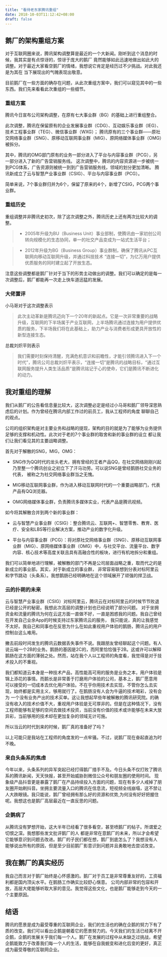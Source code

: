```yaml
---
title: "看待老东家腾讯重组"
date: 2018-10-03T11:12:42+08:00
draft: false
---
```


## 鹅厂的架构重组方案

对于互联网圈来说，腾讯架构调整算是最近的一个大新闻。刚听到这个消息的时候，我其实是有点惊讶的，惊讶于庞大的鹅厂
竟然能够如此迅速地做出如此大的调整。对于最近大家看空鹅厂的情绪，我想说它肯定是经历过不少挑战。对此我还是为其在
当下展现出的气魄表现出敬意。

目前鹅厂在一些方面的确存在问题，从此次重组方案中，我们可以窥见其中的一些东西。我们先来看看此次重组的一些细节。

### 重组方案

腾讯今日宣布公司架构调整，在原有七大事业群（BG）的基础上进行重组整合。

此次调整，腾讯在保留原有的企业发展事业群（CDG）、互动娱乐事业群（IEG）、技术工程事业群（TEG）、微信事业群（WXG）；
腾讯原有的三个事业群——原社交网络事业群（SNG）、原移动互联网事业群（MIG）、原网络媒体事业群（OMG）被拆分。

其中，腾讯的OMG部门原有的业务一部分进入了平台与内容事业群（PCG），另一部分进入了新的广告营销服务线。
这次调整中，腾讯的内容资源进一步被统一到PCG体系，广告资源则被统一到到广告营销服务线，领域的划分更加清晰。
腾讯新成立了云与智慧产业事业群（CSIG）、平台与内容事业群（PCG）。

简单来说，7个事业群归并为6个，保留了原来的4个，新增了CSIG，PCG两个事业群。


### 重组历史

重组调整并非腾讯史初次，除了这次调整之外，腾讯历史上还有两次比较大的调整。

> - 2005年升级为BU（Business Unit）事业部制，使腾讯由一家初创公司转向规模化的生态协同，单一的社交产品变成为一站式生活平台；

> - 2012年升级为BG（Business Group）事业群制，确保了腾讯从PC互联网向移动互联网升级，并通过科技技术 “连接一切”，为亿万用户提供优质服务的同时建立起了开放生态。

注意这些调整都是鹅厂针对于当下的形势主动做出的调整。我们可以确定的是每一次调整后，鹅厂都能再一次走上快车道迅猛的发展。

### 大佬置评
小马哥对于这次调整表示

>此次主动革新是腾讯迈向下一个20年的新起点。它是一次非常重要的战略升级，互联网的下半场属于产业互联网，上半场腾讯通过连接为用户提供优质的服务，下半场我们将在此基础上，助力产业与消费者形成更具开放性的新型连接生态。

总裁刘炽平则表示

>我们需要时刻保持清醒，充满危机意识和前瞻性，才能引领腾讯进入下一个时代”，腾讯公司总裁刘炽平表示，“连接一切”是腾讯的战略目标，“通过互联网服务提升人类生活品质”是腾讯铭记于心的使命，它们是腾讯不断进化的动力。

## 我对重组的理解

我们从鹅厂的公告看信息量比较大，这次调整必定是经过小马哥和鹅厂领导深思熟虑后的计划。作为曾经在腾讯内部工作过的前员工，我从工程师的角度
聊聊自己的观点。

公司的组织架构是对主要业务和战略的提现，架构的目的就是为了能够为业务提供足够的支撑和机动性。此次对于老的7个事业群的取舍和新的事业群的设立
都让我们让我们看见其的主要战略调整。

首先对于解散的SNG，MIG，OMG：

- SNG作为QQ时代的龙头老大，拥有曾经的王者产品QQ，在社交网络刚刚兴起乃至整一个腾讯创业之初立下了汗马功劳。可以说SNG是曾经鹅肠社交业务的代表，
被称之为社交网络事业群当之无愧。

- MIG移动互联网事业群，作为进入移动互联网时代的一个重要战略部门，代表产品有QQ浏览器。

- OMG网络媒体事业群，负责腾讯多媒体实业，代表产品是腾讯视频。

如今将其解散合并到两个新的事业群：

- 云与智慧产业事业群（CSIG）：整合腾讯云、互联网+、智慧零售、教育、医疗、安全和LBS等行业解决方案，推动产业的数字化升级。

- 平台与内容事业群（PCG）：将对原社交网络事业群（SNG）、原移动互联网事业群（MIG）、原网络媒体事业群（OMG）中，与社交平台、流量平台、数字内容、核心技术等高度关联且具有高融合性的板块，进行有机地拆分和重组。

我们可以简单地进行理解，被解散的部门不再是公司层面战略之重，取而代之的是新成立的事业部。其实，对于新成立的事业群，
非常容易联想到分表对标阿里云和字节跳动（头条系）。我想鹅肠已经明确地在这个领域展开了顽强的捍卫战。

### 云的扑朔的未来

云与智慧产业事业群（CSIG）对标阿里云，腾讯云在对标阿里云的时候节节败退已经是公开的秘密。我想此次高层的调整计划也已经说明了部分问题。
对于坐拥资金和流量的腾讯为何在云这方面一直做不好，一直是困惑我的问题。我自己曾经在开发自己业余App的时候支持过东家腾讯云的服务，
我只能说，真的让我感觉不太好。我自己和同事也在反思为什么在如此重视用户体验的鹅肠，腾讯云的用户控制台这么难用。

撇去前段时间发生的腾讯云数据丢失事件不说。我跟朋友曾经聊起这个问题。有人说云端一个2B的业务。鹅肠的基因是2C的，而阿里恰恰强于2B。这或许可以解释
鹅肠在这方面的薄弱之处。然而，站在我个人以工程师的角度看，我觉得是对于技术投入的不重视。

我们都知道云本身是一种技术产品，高性能高可用的服务是业务之本，用户体验是锦上添花的事情。而鹅长是非常善于打磨用户体验的公司，基本上，鹅厂愿意用
可以接受的一切成本去优化用户体验。不在乎你用技术去实现，不管你怎么去实现，始终都是实用主义，够用就行了。在鹅肠没有人会为牛逼的技术喝彩，没有会为
一个没有业务产出的技术买单。这让我想起早些年被解散的腾讯研究院。的确没有收入的技术价值不大，重视用户体验是无可厚非的。但是在这种情况下，没有工程师能够有足够的空间去做技术投资，当前没有价值的技术或许能够在未来大放异彩，当前够用的技术却在更加复杂的领域无计可施。

所以当云的时代到来的时候，鹅厂真的准备好了吗？

以上可能只是我站在工程师的角度发的一点牢骚。不过，说鹅厂现在奋起直追为时不晚。

### 来自头条系的焦虑

今年以来，头条系列的异军突起已经打得鹅厂措手不及。今日头条不仅打败了腾讯系的腾讯新闻，天天快报，甚至开始威胁到微信公众号和朋友圈的使用时间。
现象级产品抖音更是暴露了鹅厂在产品持续投入方面的问题，现在有多少人戒掉了朋友圈开始刷抖音。坐拥主要流量入口的腾讯在信息流，短视频全线崩塌，这不禁让人大跌眼镜。我只能说，鹅厂曾经拥有那么好的资源和优势,为何没有好好把握住呢。我想这也是鹅厂高层最近在一直反思的问题。


### 企鹅病了

从腾讯没有梦想开始，这大半年已经看了很多看空，甚至喷鹅厂的帖子。所谓爱之切恨之深。我想那些发文批评鹅厂的人
都是非常在意鹅厂的未来，所以才会希望它能够意识到问题去改进。鹅厂的子民们都在想，鹅厂到底怎么了？我想没有人
能够说出所有的原因，但是至少目前鹅厂影意识到问题并且勇敢地去尝试改变。

## 我在鹅厂的真实经历

我自己而言对于鹅厂始终是心怀感激的。鹅厂对于员工是非常尊重友好的，工资福利都是国内顶尖水平。在鹅肠工作确实比较舒心惬意。
公司内部非常的包容和开放，高层大佬能够听取大家的意见。我觉得这些文化，也是鹅厂能够走到今天的一个主要原因。

## 结语
腾讯的愿景是成为最受尊重的互联网企业，我们的生活也的确在企鹅的努力下有了质的改变。我们可以看出企鹅是朝着它的愿景努力的。今天我们的生活已经离不开
企鹅，企鹅的发展关乎我们每一个人。鹅厂在发展的过程中从未缺乏过挑战，希望企鹅能致力于改善我们每一个人的生活，能够在自我蜕变和进化后变的更好，真正成为最受尊敬的互联网企业。

